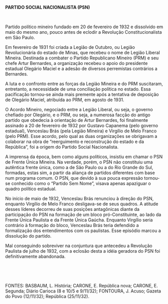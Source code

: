 **PARTIDO SOCIAL NACIONALISTA (PSN)**

 

Partido político mineiro fundado em 20 de fevereiro de 1932 e dissolvido
em maio do mesmo ano, pouco antes de eclodir a Revolução
Constitucionalista em São Paulo.

Em fevereiro de 1931 foi criada a Legião de Outubro, ou Legião
Revolucionária do estado de Minas, que recebeu o nome de Legião Liberal
Mineira. Destinada a combater o Partido Republicano Mineiro (PRM) e seu
chefe Artur Bernardes, a organização recebeu o apoio do presidente
estadual Olegário Maciel e a adesão de diversos perremistas contrários a
Bernardes.

A luta e o confronto entre as forças da Legião Mineira e do PRM
suscitaram, entretanto, a necessidade de uma conciliação política no
estado. Essa pacificação tornou-se ainda mais premente após a tentativa
de deposição de Olegário Maciel, atribuída ao PRM, em agosto de 1931.

O Acordo Mineiro, negociado entre a Legião Liberal, ou seja, o governo
chefiado por Olegário, e o PRM, ou seja, a numerosa facção do antigo
partido que obedecia à orientação de Artur Bernardes, foi finalmente
assinado a 20 de fevereiro de 1932 por Gustavo Capanema (pelo governo
estadual), Venceslau Brás (pela Legião Mineira) e Virgílio de Melo
Franco (pelo PRM). Esse acordo, pelo qual as duas organizações se
obrigavam a colaborar na obra de “reerguimento e reconstrução do estado
e da República”, foi a origem do Partido Social Nacionalista.

A imprensa da época, bem como alguns políticos, insistiu em chamar o PSN
de Frente Única Mineira. Na verdade, porém, o PSN não constituiu uma
autêntica frente única, como a de São Paulo ou a do Rio Grande do Sul,
formadas, estas sim, a partir da aliança de partidos diferentes com base
num programa comum. O PSN, que devido à sua pouca expressão tornou-se
conhecido como o “Partido Sem Nome”, visava apenas apaziguar o quadro
político estadual.

No início de maio de 1932, Venceslau Brás renunciou à direção do PSN,
enquanto Virgílio de Melo Franco desligava-se de seus quadros. A atitude
desses líderes decorreu de suas posições antagônicas diante da
participação do PSN na formação de um bloco pró-Constituinte, ao lado da
Frente Única Paulista e da Frente Única Gaúcha. Enquanto Virgílio seria
contrário à formação do bloco, Venceslau Brás teria defendido a
formalização dos entendimentos com os paulistas. Esse episódio marcou a
dissolução do partido.

Mal conseguindo sobreviver na conjuntura que antecedeu a Revolução
Paulista de julho de 1932, com a eclosão desta a idéia geradora do PSN
foi definitivamente abandonada.

 

 

FONTES: BASBAUM, L. História; CARONE, E. República nova; CARONE, E.
Segunda; Diário Carioca (8 e 10/5 e 9/11/32); FONTOURA, J. Acuso; Gazeta
do Povo (12/11/32); República (25/11/32).

 
